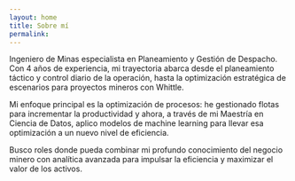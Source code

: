 ```yaml
---
layout: home
title: Sobre mí
permalink: 
---
```


Ingeniero de Minas especialista en Planeamiento y Gestión de Despacho. Con 4 años de experiencia, mi trayectoria abarca desde el planeamiento táctico y control diario de la operación, hasta la optimización estratégica de escenarios para proyectos mineros con Whittle.

Mi enfoque principal es la optimización de procesos: he gestionado flotas para incrementar la productividad y ahora, a través de mi Maestría en Ciencia de Datos, aplico modelos de machine learning para llevar esa optimización a un nuevo nivel de eficiencia.

Busco roles donde pueda combinar mi profundo conocimiento del negocio minero con analítica avanzada para impulsar la eficiencia y maximizar el valor de los activos.
